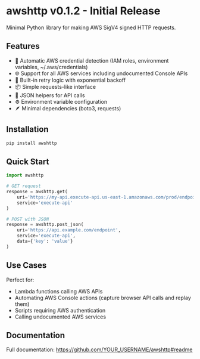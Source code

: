 # awshttp v0.1.2 - Initial Release

Minimal Python library for making AWS SigV4 signed HTTP requests.

## Features

- 🔐 Automatic AWS credential detection (IAM roles, environment variables, ~/.aws/credentials)
- 🌐 Support for all AWS services including undocumented Console APIs
- 🔄 Built-in retry logic with exponential backoff
- 📦 Simple requests-like interface
- 🎯 JSON helpers for API calls
- ⚙️ Environment variable configuration
- 🪶 Minimal dependencies (boto3, requests)

## Installation

```sh
pip install awshttp
```

## Quick Start

```python
import awshttp

# GET request
response = awshttp.get(
    uri='https://my-api.execute-api.us-east-1.amazonaws.com/prod/endpoint',
    service='execute-api'
)

# POST with JSON
response = awshttp.post_json(
    uri='https://api.example.com/endpoint',
    service='execute-api',
    data={'key': 'value'}
)
```

## Use Cases

Perfect for:
- Lambda functions calling AWS APIs
- Automating AWS Console actions (capture browser API calls and replay them)
- Scripts requiring AWS authentication
- Calling undocumented AWS services

## Documentation

Full documentation: https://github.com/YOUR_USERNAME/awshttp#readme
